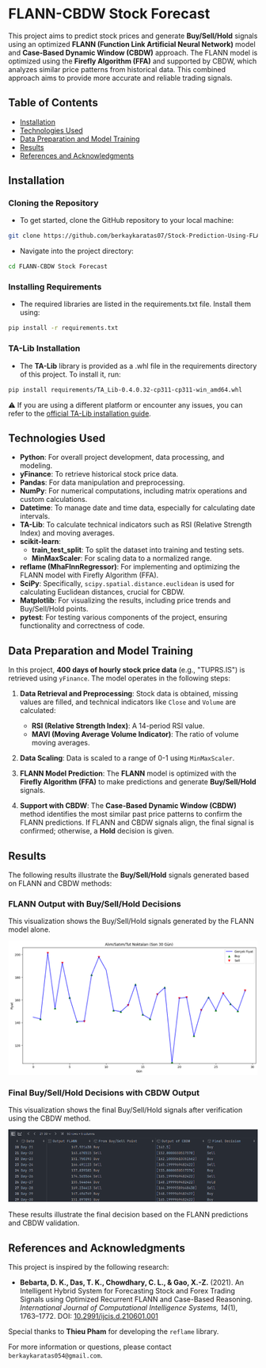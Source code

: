 # FLANN-CBDW Stock Forecast

This project aims to predict stock prices and generate **Buy/Sell/Hold** signals using an optimized **FLANN (Function Link Artificial Neural Network)** model and **Case-Based Dynamic Window (CBDW)** approach. The FLANN model is optimized using the **Firefly Algorithm (FFA)** and supported by CBDW, which analyzes similar price patterns from historical data. This combined approach aims to provide more accurate and reliable trading signals.

## Table of Contents
- [Installation](#installation)
- [Technologies Used](#technologies-used)
- [Data Preparation and Model Training](#data-preparation-and-model-training)
- [Results](#results)
- [References and Acknowledgments](#references-and-acknowledgments)

## Installation

### Cloning the Repository

- To get started, clone the GitHub repository to your local machine:

```bash
git clone https://github.com/berkaykaratas07/Stock-Prediction-Using-FLANN-CBDW.git
```
- Navigate into the project directory:
  
```bash
cd FLANN-CBDW Stock Forecast
```

### Installing Requirements

- The required libraries are listed in the requirements.txt file. Install them using:
  
```bash
pip install -r requirements.txt
```

### TA-Lib Installation

- The **TA-Lib** library is provided as a .whl file in the requirements directory of this project. To install it, run:

```bash
pip install requirements/TA_Lib-0.4.0.32-cp311-cp311-win_amd64.whl
```
⚠️ If you are using a different platform or encounter any issues, you can refer to the [official TA-Lib installation guide](https://github.com/cgohlke/talib-build/releases).


## Technologies Used
- **Python**: For overall project development, data processing, and modeling.
- **yFinance**: To retrieve historical stock price data.
- **Pandas**: For data manipulation and preprocessing.
- **NumPy**: For numerical computations, including matrix operations and custom calculations.
- **Datetime**: To manage date and time data, especially for calculating date intervals.
- **TA-Lib**: To calculate technical indicators such as RSI (Relative Strength Index) and moving averages.
- **scikit-learn**:
  - **train_test_split**: To split the dataset into training and testing sets.
  - **MinMaxScaler**: For scaling data to a normalized range.
- **reflame (MhaFlnnRegressor)**: For implementing and optimizing the FLANN model with Firefly Algorithm (FFA).
- **SciPy**: Specifically, `scipy.spatial.distance.euclidean` is used for calculating Euclidean distances, crucial for CBDW.
- **Matplotlib**: For visualizing the results, including price trends and Buy/Sell/Hold points.
- **pytest**: For testing various components of the project, ensuring functionality and correctness of code.

## Data Preparation and Model Training

In this project, **400 days of hourly stock price data** (e.g., "TUPRS.IS") is retrieved using `yFinance`. The model operates in the following steps:

1. **Data Retrieval and Preprocessing**: Stock data is obtained, missing values are filled, and technical indicators like `Close` and `Volume` are calculated:
   - **RSI (Relative Strength Index)**: A 14-period RSI value.
   - **MAVI (Moving Average Volume Indicator)**: The ratio of volume moving averages.
   
2. **Data Scaling**: Data is scaled to a range of 0-1 using `MinMaxScaler`.

3. **FLANN Model Prediction**: The **FLANN** model is optimized with the **Firefly Algorithm (FFA)** to make predictions and generate **Buy/Sell/Hold** signals.

4. **Support with CBDW**: The **Case-Based Dynamic Window (CBDW)** method identifies the most similar past price patterns to confirm the FLANN predictions. If FLANN and CBDW signals align, the final signal is confirmed; otherwise, a **Hold** decision is given.

## Results

The following results illustrate the **Buy/Sell/Hold** signals generated based on FLANN and CBDW methods:

### FLANN Output with Buy/Sell/Hold Decisions
This visualization shows the Buy/Sell/Hold signals generated by the FLANN model alone.

![FLANN Results](results/flann_output.png)

### Final Buy/Sell/Hold Decisions with CBDW Output
This visualization shows the final Buy/Sell/Hold signals after verification using the CBDW method.

![Final Results with CBDW](results/final_output_with_cbdw.png)

These results illustrate the final decision based on the FLANN predictions and CBDW validation.

## References and Acknowledgments

This project is inspired by the following research:

- **Bebarta, D. K., Das, T. K., Chowdhary, C. L., & Gao, X.-Z.** (2021). An Intelligent Hybrid System for Forecasting Stock and Forex Trading Signals using Optimized Recurrent FLANN and Case-Based Reasoning. *International Journal of Computational Intelligence Systems, 14*(1), 1763–1772. DOI: [10.2991/ijcis.d.210601.001](https://doi.org/10.2991/ijcis.d.210601.001)

Special thanks to **Thieu Pham** for developing the `reflame` library.

For more information or questions, please contact `berkaykaratas054@gmail.com`.











